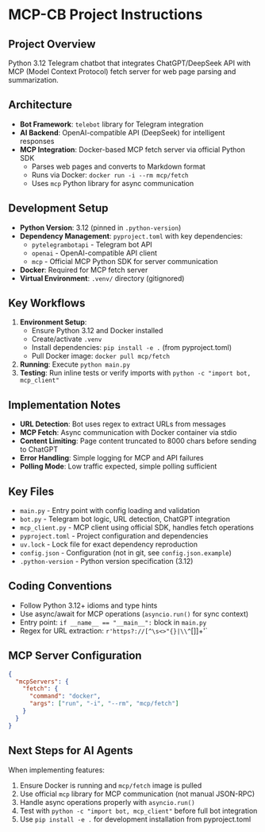 # MCP-CB Project Instructions

## Project Overview
Python 3.12 Telegram chatbot that integrates ChatGPT/DeepSeek API with MCP (Model Context Protocol) fetch server for web page parsing and summarization.

## Architecture
- **Bot Framework**: `telebot` library for Telegram integration
- **AI Backend**: OpenAI-compatible API (DeepSeek) for intelligent responses
- **MCP Integration**: Docker-based MCP fetch server via official Python SDK
  - Parses web pages and converts to Markdown format
  - Runs via Docker: `docker run -i --rm mcp/fetch`
  - Uses `mcp` Python library for async communication

## Development Setup
- **Python Version**: 3.12 (pinned in `.python-version`)
- **Dependency Management**: `pyproject.toml` with key dependencies:
  - `pytelegrambotapi` - Telegram bot API
  - `openai` - OpenAI-compatible API client
  - `mcp` - Official MCP Python SDK for server communication
- **Docker**: Required for MCP fetch server
- **Virtual Environment**: `.venv/` directory (gitignored)

## Key Workflows
1. **Environment Setup**: 
   - Ensure Python 3.12 and Docker installed
   - Create/activate `.venv`
   - Install dependencies: `pip install -e .` (from pyproject.toml)
   - Pull Docker image: `docker pull mcp/fetch`
2. **Running**: Execute `python main.py`
3. **Testing**: Run inline tests or verify imports with `python -c "import bot, mcp_client"`

## Implementation Notes
- **URL Detection**: Bot uses regex to extract URLs from messages
- **MCP Fetch**: Async communication with Docker container via stdio
- **Content Limiting**: Page content truncated to 8000 chars before sending to ChatGPT
- **Error Handling**: Simple logging for MCP and API failures
- **Polling Mode**: Low traffic expected, simple polling sufficient

## Key Files
- `main.py` - Entry point with config loading and validation
- `bot.py` - Telegram bot logic, URL detection, ChatGPT integration
- `mcp_client.py` - MCP client using official SDK, handles fetch operations
- `pyproject.toml` - Project configuration and dependencies
- `uv.lock` - Lock file for exact dependency reproduction
- `config.json` - Configuration (not in git, see `config.json.example`)
- `.python-version` - Python version specification (3.12)

## Coding Conventions
- Follow Python 3.12+ idioms and type hints
- Use async/await for MCP operations (`asyncio.run()` for sync context)
- Entry point: `if __name__ == "__main__":` block in `main.py`
- Regex for URL extraction: `r'https?://[^\s<>"{}|\\^`\[\]]+'`

## MCP Server Configuration
```json
{
  "mcpServers": {
    "fetch": {
      "command": "docker",
      "args": ["run", "-i", "--rm", "mcp/fetch"]
    }
  }
}
```

## Next Steps for AI Agents
When implementing features:
1. Ensure Docker is running and `mcp/fetch` image is pulled
2. Use official `mcp` library for MCP communication (not manual JSON-RPC)
3. Handle async operations properly with `asyncio.run()`
4. Test with `python -c "import bot, mcp_client"` before full bot integration
5. Use `pip install -e .` for development installation from pyproject.toml
